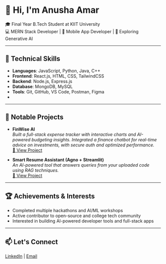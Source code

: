 # 👋 Hi, I'm Anusha Amar

🎓 Final Year B.Tech Student at KIIT University  
💻 MERN Stack Developer | 📱 Mobile App Developer | 🤖 Exploring Generative AI  

---

## 🔧 Technical Skills
- **Languages**: JavaScript, Python, Java, C++
- **Frontend**: React.js, HTML, CSS, TailwindCSS
- **Backend**: Node.js, Express.js
- **Database**: MongoDB, MySQL
- **Tools**: Git, GitHub, VS Code, Postman, Figma
- 
---

## 🚀 Notable Projects
- **FinWise AI**  
  _Built a full-stack expense tracker with interactive charts and AI-powered budgeting insights.
Integrated a finance chatbot for real-time advice on investments, with secure auth and optimized performance._  
  [🔗 View Project](https://github.com/Anushaamar111/FinWise-AI)

- **Smart Resume Assistant (Agno + Streamlit)**  
  _An AI-powered tool that answers queries from your uploaded code using RAG techniques._  
  [🔗 View Project](https://github.com/Anushaamar111/Smart-Resume-Assistant)

---

## 🏆 Achievements & Interests
- Completed multiple hackathons and AI/ML workshops
- Active contributor to open-source and college tech community
- Interested in building AI-powered developer tools and full-stack apps

---

## 📫 Let's Connect
[LinkedIn](https://www.linkedin.com/in/anusha-amar-454182248/) | [Email](mailto:anushaamar1111@gmail.com)
